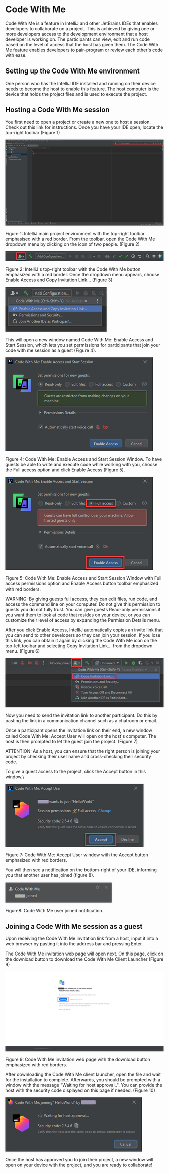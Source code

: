 # Code With Me 
Code With Me is a feature in IntelliJ and other JetBrains IDEs that enables developers to collaborate on a project. This is achieved by giving one or more developers access to the development environment that a host developer is working on. The participants can view, edit and run code based on the level of access that the host has given them. The Code With Me feature enables developers to pair-program or review each other's code with ease.

## Setting up the Code With Me environment 
One person who has the IntelliJ IDE installed and running on their device needs to become the host to enable this feature. The host computer is the device that holds the project files and is used to execute the project.

## Hosting a Code With Me session

You first need to open a project or create a new one to host a session. Check out this link for instructions.
Once you have your IDE open, locate the top-right toolbar (Figure 1) 

![Figure 1](../assets/images/code_with_me/figure1.png)

Figure 1: IntelliJ main project environment with the top-right toolbar emphasised with a red border.
From the toolbar, open the Code With Me dropdown menu by clicking on the icon of two people. (Figure 2)

![Figure 2](../assets/images/code_with_me/figure2.png)

Figure 2: IntelliJ's top-right toolbar with the Code With Me button emphasized with a red border. 
Once the dropdown menu appears, choose Enable Access and Copy Invitation Link… (Figure 3) 

![Figure 3](../assets/images/code_with_me/figure3.png)

This will open a new window named Code With Me: Enable Access and Start Session, which lets you set permissions for participants that join your code with me session as a guest (Figure 4).

![Figure 4](../assets/images/code_with_me/figure4.png)

Figure 4: Code With Me: Enable Access and Start Session Window. 
To have guests be able to write and execute code while working with you, choose the Full access option and click Enable Access (Figure 5). 

![Figure 5](../assets/images/code_with_me/figure5.png)

Figure 5: Code With Me: Enable Access and Start Session Window with Full access permissions option and Enable Access button toolbar emphasized with red borders. 

WARNING: By giving guests full access, they can edit files, run code, and access the command line on your computer. Do not give this permission to guests you do not fully trust. You can give guests Read-only permissions if you want them to look at code that resides on your device, or you can customize their level of access by expanding the Permission Details menu.

After you click Enable Access, IntelliJ automatically copies an invite link that you can send to other developers so they can join your session. If you lose this link, you can obtain it again by clicking the Code With Me icon on the top-left toolbar and selecting Copy Invitation Link… from the dropdown menu. (Figure 6)

![Figure 6](../assets/images/code_with_me/figure6.png)

Now you need to send the invitation link to another participant. Do this by pasting the link in a communication channel such as a chatroom or email.

Once a participant opens the invitation link on their end, a new window called Code With Me: Accept User will open on the host's computer. The host is then prompted to let the guest join the project. (Figure 7)

ATTENTION: As a host, you can ensure that the right person is joining your project by checking their user name and cross-checking their security code. 

To give a guest access to the project, click the Accept button in this window.\

![Figure 7](../assets/images/code_with_me/figure7.png)

Figure 7: Code With Me: Accept User window with the Accept button emphasized with red borders.

You will then see a notification on the bottom-right of your IDE, informing you that another user has joined (figure 8).

![Figure 8](../assets/images/code_with_me/figure8.png)

Figure8: Code With Me user joined notification.

## Joining a Code With Me session as a guest

Upon receiving the Code With Me invitation link from a host, input it into a web browser by pasting it into the address bar and pressing Enter.

The Code With Me invitation web page will open next. On this page, click on the download button to download the Code With Me Client Launcher (Figure 9)

![Figure 9](../assets/images/code_with_me/figure9.png)

Figure 9: Code With Me invitation web page with the download button emphasized with red borders.

After downloading the Code With Me client launcher, open the file and wait for the installation to complete. Afterwards, you should be prompted with a window with the message "Waiting for host approval..". You can provide the host with the security code displayed on this page if needed. (Figure 10)

![Figure 10](../assets/images/code_with_me/figure10.png)

Once the host has approved you to join their project, a new window will open on your device with the project, and you are ready to collaborate!
